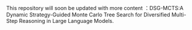 This repository will soon be updated with more content ：DSG-MCTS:A Dynamic Strategy-Guided Monte Carlo Tree  Search for Diversified Multi-Step Reasoning in Large Language Models.
